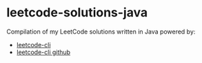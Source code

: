 # leetcode-solutions-java

Compilation of my LeetCode solutions written in Java powered by:

- [leetcode-cli](https://github.com/skygragon/leetcode-cli)
- [leetcode-cli github](https://github.com/skygragon/leetcode-cli-plugins/blob/master/docs/github.md)
